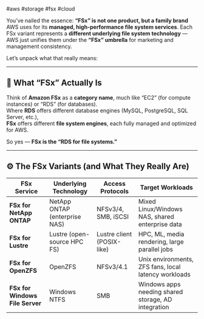 #aws #storage #fsx #cloud 

You’ve nailed the essence: **“FSx” is not one product, but a family brand** AWS uses for its **managed, high-performance file system services**. Each FSx variant represents a **different underlying file system technology** — AWS just unifies them under the **“FSx” umbrella** for marketing and management consistency.

Let’s unpack what that really means:

---

## 🧱 **What “FSx” Actually Is**

Think of **Amazon FSx** as a **category name**, much like “EC2” (for compute instances) or “RDS” (for databases).  
Where **RDS** offers different database engines (MySQL, PostgreSQL, SQL Server, etc.),  
**FSx** offers different **file system engines**, each fully managed and optimized for AWS.

So yes — **FSx is the “RDS for file systems.”**

---

## ⚙️ **The FSx Variants (and What They Really Are)**

|FSx Service|Underlying Technology|Access Protocols|Target Workloads|
|---|---|---|---|
|**FSx for NetApp ONTAP**|NetApp ONTAP (enterprise NAS)|NFSv3/4, SMB, iSCSI|Mixed Linux/Windows NAS, shared enterprise data|
|**FSx for Lustre**|Lustre (open-source HPC FS)|Lustre client (POSIX-like)|HPC, ML, media rendering, large parallel jobs|
|**FSx for OpenZFS**|OpenZFS|NFSv3/4.1|Unix environments, ZFS fans, local latency workloads|
|**FSx for Windows File Server**|Windows NTFS|SMB|Windows apps needing shared storage, AD integration|